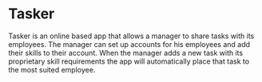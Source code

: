 # Tasker

Tasker is an online based app that allows a manager to share tasks with its employees. The manager can set up accounts for his employees and add their skills to their account.
When the manager adds a new task with its proprietary skill requirements the app will automatically place that task to the most suited employee.


